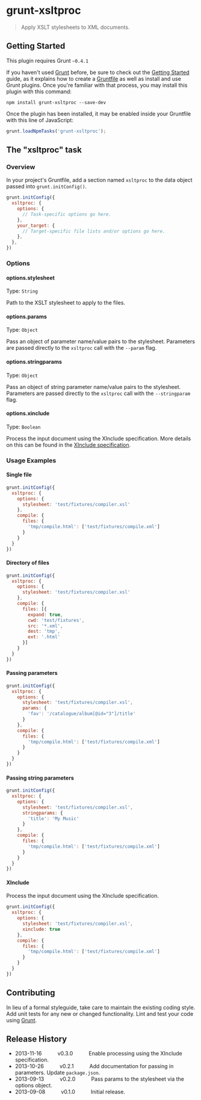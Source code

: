 # grunt-xsltproc

> Apply XSLT stylesheets to XML documents.

## Getting Started
This plugin requires Grunt `~0.4.1`

If you haven't used [Grunt](http://gruntjs.com/) before, be sure to check out the [Getting Started](http://gruntjs.com/getting-started) guide, as it explains how to create a [Gruntfile](http://gruntjs.com/sample-gruntfile) as well as install and use Grunt plugins. Once you're familiar with that process, you may install this plugin with this command:

```shell
npm install grunt-xsltproc --save-dev
```

Once the plugin has been installed, it may be enabled inside your Gruntfile with this line of JavaScript:

```js
grunt.loadNpmTasks('grunt-xsltproc');
```

## The "xsltproc" task

### Overview
In your project's Gruntfile, add a section named `xsltproc` to the data object passed into `grunt.initConfig()`.

```js
grunt.initConfig({
  xsltproc: {
    options: {
      // Task-specific options go here.
    },
    your_target: {
      // Target-specific file lists and/or options go here.
    },
  },
})
```

### Options

#### options.stylesheet
Type: `String`

Path to the XSLT stylesheet to apply to the files.

#### options.params
Type: `Object`

Pass an object of parameter name/value pairs to the stylesheet. Parameters are passed directly to the `xsltproc` call with the `--param` flag.

#### options.stringparams
Type: `Object`

Pass an object of string parameter name/value pairs to the stylesheet. Parameters are passed directly to the `xsltproc` call with the `--stringparam` flag.

#### options.xinclude
Type: `Boolean`

Process the input document using the XInclude specification. More details on this can be found in the [XInclude specification](http://www.w3.org/TR/xinclude/).

### Usage Examples

#### Single file

```js
grunt.initConfig({
  xsltproc: {
    options: {
      stylesheet: 'test/fixtures/compiler.xsl'
    },
    compile: {
      files: {
        'tmp/compile.html': ['test/fixtures/compile.xml']
      }
    }
  }
})
```

#### Directory of files

```js
grunt.initConfig({
  xsltproc: {
    options: {
      stylesheet: 'test/fixtures/compiler.xsl'
    },
    compile: {
      files: [{
        expand: true,
        cwd: 'test/fixtures',
        src: '*.xml',
        dest: 'tmp',
        ext: '.html'
      }]
    }
  }
})
```

#### Passing parameters

```js
grunt.initConfig({
  xsltproc: {
    options: {
      stylesheet: 'test/fixtures/compiler.xsl',
      params: {
        'fav': '/catalogue/album[@id="3"]/title'
      }
    },
    compile: {
      files: {
        'tmp/compile.html': ['test/fixtures/compile.xml']
      }
    }
  }
})
```

#### Passing string parameters

```js
grunt.initConfig({
  xsltproc: {
    options: {
      stylesheet: 'test/fixtures/compiler.xsl',
      stringparams: {
        'title': 'My Music'
      }
    },
    compile: {
      files: {
        'tmp/compile.html': ['test/fixtures/compile.xml']
      }
    }
  }
})
```

#### XInclude

Process the input document using the XInclude specification.

```js
grunt.initConfig({
  xsltproc: {
    options: {
      stylesheet: 'test/fixtures/compiler.xsl',
      xinclude: true
    },
    compile: {
      files: {
        'tmp/compile.html': ['test/fixtures/compile.xml']
      }
    }
  }
})
```

## Contributing
In lieu of a formal styleguide, take care to maintain the existing coding style. Add unit tests for any new or changed functionality. Lint and test your code using [Grunt](http://gruntjs.com/).

## Release History

 * 2013-11-16   v0.3.0   Enable processing using the XInclude specification.
 * 2013-10-26   v0.2.1   Add documentation for passing in parameters. Update `package.json`.
 * 2013-09-13   v0.2.0   Pass params to the stylesheet via the options object.
 * 2013-09-08   v0.1.0   Initial release.

